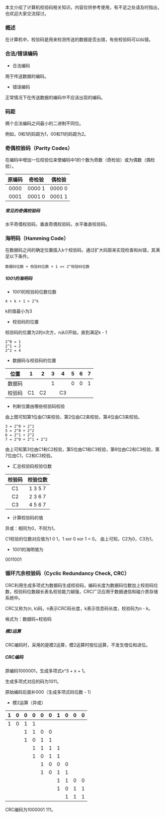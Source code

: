 本文介绍了计算机校验码相关知识。内容仅供参考使用，有不足之处请及时指出，也欢迎大家交流探讨。

### 概述

在计算机中，校验码是用来检测传送的数据是否出错，有些校验码可以纠错。

### 合法/错误编码

* 合法编码

用于传送数据的编码。

* 错误编码

正常情况下在传送数据的编码中不应该出现的编码。

### 码距

俩个合法编码之间最小的二进制不同位。

例如，0和1的码距为1，00和11的码距为2。

### 奇偶校验码（Parity Codes）

在编码中增加一位校验位来使编码中1的个数为奇数（奇检验）或为偶数（偶检验）。

|原编码|奇检验|偶检验|
|:----:|:----:|:----:|
|0000|0000 1|0000 0|
|0001|0001 0|0001 1|

##### 常见的奇偶校验码

水平奇偶校验码，垂直奇偶校验码，水平垂直校验码。

### 海明码（Hamming Code）

在数据码之间的确定位置插入k个校验码，通过扩大码距来实现检查和纠错，其满足以下条件。

```
数据码位数 + 校验码位数 + 1 =< 2^校验码位数
```

##### 1001的海明码

* 1001的校验码位数位数

```
4 + k + 1 > 2^k
```

k的值最小为3

* 校验码的位置

校验码的位置为2的n次方，n从0开始，直到满足k - 1

```
2^0 = 1
2^1 = 2
2^2 = 4
```

* 数据码与校验码的位置

|位置|1|2|3|4|5|6|7|
|:----:|:----:|:----:|:----:|:----:|:----:|:----:|:----:|
|数据码|||1||0|0|1|
|校验码|C1|C2||C3|||||

* 判断位置由哪些校验码校验

由上图可知第1位由C1来校验，第2位由C2来校验，第4位由C3来校验。

```
3 = 2^0 + 2^1
5 = 2^0 + 2^2
6 = 2^1 + 2^2
7 = 2^0 + 2^1 + 2^2
```

由上可知第3位由C1和C2校验，第5位由C1和C3校验，第6位由C2和C3校验，第7位由C1，C2和C3校验。

* 汇总校验码校验位数

|校验码|校验位数|
|:----:|:----:|
|C1|1 3 5 7|
|C2|2 3 6 7|
|C3|4 5 6 7|

* 计算校验码的值

异或：相同为0，不同为1。

C1校验的位数对应值为1 0 1，1 xor 0 xor 1 = 0。
由上可知，C2为0，C3为1。

* 1001的海明值为

0011001

### 循环亢余校验码（Cyclic Redundancy Check, CRC）

CRC利用生成多项式为数据码生成校验码，编码长度为数据码位数加上校验码位数，校验码位数越长表名校验能力越强，CRC广泛应用于数据通信和磁介质存储系统中。

CRC又称为(n, k)码，n表示CRC码长度，k表示信息码长度，校验码为n - k。

格式为：数据码+校验码

##### 模2运算

CRC编码时，采用的是模2运算，模2运算时按位运算，不发生借位和进位。

##### CRC编码

原编码1000001，生成多项式x^3 + x + 1。

生成多项式对应的码为1011。

原始编码后面补000（生成多项式码位数 - 1）

* 模2运算（异或）

|1|0|0|0|0|0|1|0|0|0|
|:----:|:----:|:----:|:----:|:----:|:----:|:----:|:----:|:----:|:----:|
|1|0|1|1|||||||
|||1|1|0|0|||||
|||1|0|1|1|||||
||||1|1|1|1||||
||||1|0|1|1||||
|||||1|0|0|0|||
|||||1|0|1|1|||
|||||||1|1|0|0|
|||||||1|0|1|1|
||||||||1|1|1|

CRC编码为1000001 111。